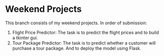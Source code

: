 # Weekend Projects
This branch consists of my weekend projects. In order of submission:
1. Flight Price Predictor: The task is to predict the flight prices and to build a tkinter gui.
2. Tour Package Predictor: The task is to predict whether a customer will purchase a tour package. And to deploy                            the model using Flask. 
